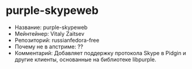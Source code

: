 purple-skypeweb
================

 * Название:			purple-skypeweb
 * Мейнтейнер:			Vitaly Zaitsev
 * Репозиторий:			russianfedora-free
 * Почему не в апстриме:	??
 * Комментарий:			Добавляет поддержку протокола Skype в Pidgin и другие клиенты,
				основанные на библиотеке libpurple.
 
